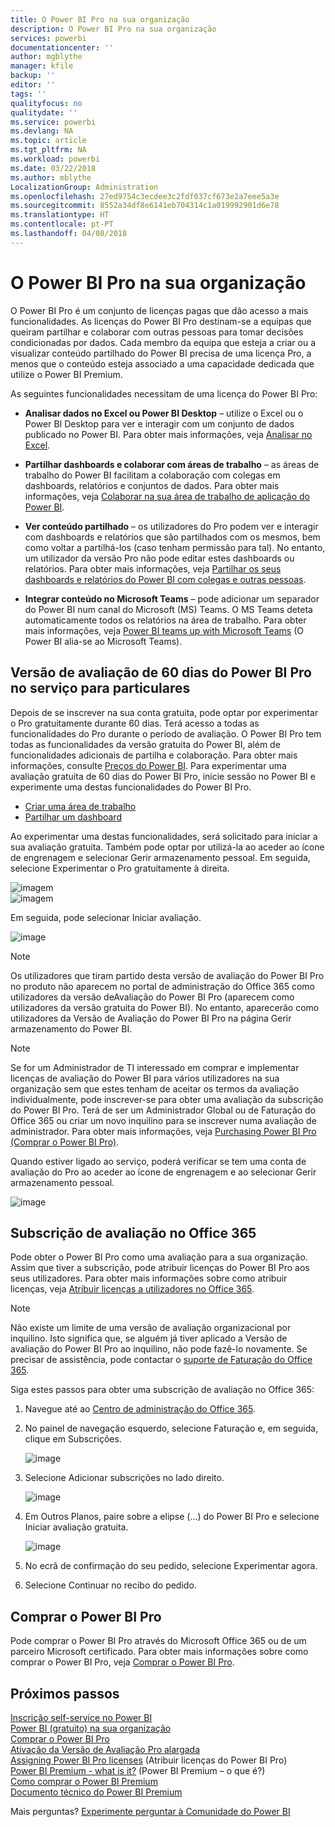 ```yaml
---
title: O Power BI Pro na sua organização
description: O Power BI Pro na sua organização
services: powerbi
documentationcenter: ''
author: mgblythe
manager: kfile
backup: ''
editor: ''
tags: ''
qualityfocus: no
qualitydate: ''
ms.service: powerbi
ms.devlang: NA
ms.topic: article
ms.tgt_pltfrm: NA
ms.workload: powerbi
ms.date: 03/22/2018
ms.author: mblythe
LocalizationGroup: Administration
ms.openlocfilehash: 27ed9754c3ecdee3c2fdf037cf673e2a7eee5a3e
ms.sourcegitcommit: 8552a34df8e6141eb704314c1a019992901d6e78
ms.translationtype: HT
ms.contentlocale: pt-PT
ms.lasthandoff: 04/08/2018
---
```

# <a name="power-bi-pro-in-your-organization"></a>O Power BI Pro na sua organização

O Power BI Pro é um conjunto de licenças pagas que dão acesso a mais funcionalidades. As licenças do Power BI Pro destinam-se a equipas que queiram partilhar e colaborar com outras pessoas para tomar decisões condicionadas por dados.  Cada membro da equipa que esteja a criar ou a visualizar conteúdo partilhado do Power BI precisa de uma licença Pro, a menos que o conteúdo esteja associado a uma capacidade dedicada que utilize o Power BI Premium.

As seguintes funcionalidades necessitam de uma licença do Power BI Pro:

* **Analisar dados no Excel ou Power BI Desktop** – utilize o Excel ou o Power BI Desktop para ver e interagir com um conjunto de dados publicado no Power BI. Para obter mais informações, veja [Analisar no Excel](service-analyze-in-excel.md).

* **Partilhar dashboards e colaborar com áreas de trabalho** – as áreas de trabalho do Power BI facilitam a colaboração com colegas em dashboards, relatórios e conjuntos de dados. Para obter mais informações, veja [Colaborar na sua área de trabalho de aplicação do Power BI](service-collaborate-power-bi-workspace.md).

* **Ver conteúdo partilhado** – os utilizadores do Pro podem ver e interagir com dashboards e relatórios que são partilhados com os mesmos, bem como voltar a partilhá-los (caso tenham permissão para tal). No entanto, um utilizador da versão Pro não pode editar estes dashboards ou relatórios. Para obter mais informações, veja [Partilhar os seus dashboards e relatórios do Power BI com colegas e outras pessoas](service-share-dashboards.md).

* **Integrar conteúdo no Microsoft Teams** – pode adicionar um separador do Power BI num canal do Microsoft (MS) Teams. O MS Teams deteta automaticamente todos os relatórios na área de trabalho. Para obter mais informações, veja [Power BI teams up with Microsoft Teams](https://powerbi.microsoft.com/en-us/blog/power-bi-teams-up-with-microsoft-teams/) (O Power BI alia-se ao Microsoft Teams). 

## <a name="power-bi-pro-60-day-trial-for-individuals"></a>Versão de avaliação de 60 dias do Power BI Pro no serviço para particulares

Depois de se inscrever na sua conta gratuita, pode optar por experimentar o Pro gratuitamente durante 60 dias. Terá acesso a todas as funcionalidades do Pro durante o período de avaliação. O Power BI Pro tem todas as funcionalidades da versão gratuita do Power BI, além de funcionalidades adicionais de partilha e colaboração. Para obter mais informações, consulte [Preços do Power BI](https://powerbi.microsoft.com/en-us/pricing/). Para experimentar uma avaliação gratuita de 60 dias do Power BI Pro, inicie sessão no Power BI e experimente uma destas funcionalidades do Power BI Pro.

* [Criar uma área de trabalho](service-create-distribute-apps.md)
* [Partilhar um dashboard](service-share-dashboards.md)

Ao experimentar uma destas funcionalidades, será solicitado para iniciar a sua avaliação gratuita. Também pode optar por utilizá-la ao aceder ao ícone de engrenagem e selecionar Gerir armazenamento pessoal. Em seguida, selecione Experimentar o Pro gratuitamente à direita.

   ![imagem](media/service-power-bi-pro-in-your-organization/service-power-bi-pro-in-your-organization-01.png)
   </br>
   ![imagem](media/service-power-bi-pro-in-your-organization/service-power-bi-pro-in-your-organization-02.png)

Em seguida, pode selecionar Iniciar avaliação.

   ![image](media/service-power-bi-pro-in-your-organization/service-power-bi-pro-in-your-organization-03.png)

> [!NOTE]
> Os utilizadores que tiram partido desta versão de avaliação do Power BI Pro no produto não aparecem no portal de administração do Office 365 como utilizadores da versão deAvaliação do Power BI Pro (aparecem como utilizadores da versão gratuita do Power BI). No entanto, aparecerão como utilizadores da Versão de Avaliação do Power BI Pro na página Gerir armazenamento do Power BI.
>

> [!NOTE]
> Se for um Administrador de TI interessado em comprar e implementar licenças de avaliação do Power BI para vários utilizadores na sua organização sem que estes tenham de aceitar os termos da avaliação individualmente, pode inscrever-se para obter uma avaliação da subscrição do Power BI Pro. Terá de ser um Administrador Global ou de Faturação do Office 365 ou criar um novo inquilino para se inscrever numa avaliação de administrador. Para obter mais informações, veja [Purchasing Power BI Pro (Comprar o Power BI Pro)](service-admin-purchasing-power-bi-pro.md).
>

Quando estiver ligado ao serviço, poderá verificar se tem uma conta de avaliação do Pro ao aceder ao ícone de engrenagem e ao selecionar Gerir armazenamento pessoal.

   ![image](media/service-power-bi-pro-in-your-organization/service-power-bi-pro-in-your-organization-04.png)

## <a name="subscription-trial-in-office-365"></a>Subscrição de avaliação no Office 365

Pode obter o Power BI Pro como uma avaliação para a sua organização. Assim que tiver a subscrição, pode atribuir licenças do Power BI Pro aos seus utilizadores. Para obter mais informações sobre como atribuir licenças, veja [Atribuir licenças a utilizadores no Office 365](https://support.office.com/en-us/article/assign-licenses-to-users-in-office-365-for-business-997596b5-4173-4627-b915-36abac6786dc?ui=en-US&rs=en-US&ad=US).

> [!NOTE]
> Não existe um limite de uma versão de avaliação organizacional por inquilino. Isto significa que, se alguém já tiver aplicado a Versão de avaliação do Power BI Pro ao inquilino, não pode fazê-lo novamente. Se precisar de assistência, pode contactar o [suporte de Faturação do Office 365](https://support.office.microsoft.com/en-us/article/contact-support-for-business-products-admin-help-32a17ca7-6fa0-4870-8a8d-e25ba4ccfd4b?CorrelationId=552bbf37-214f-4202-80cb-b94240dcd671&ui=en-US&rs=en-US&ad=US).
>

Siga estes passos para obter uma subscrição de avaliação no Office 365:

1. Navegue até ao [Centro de administração do Office 365](https://portal.office.com/adminportal/home#/homepage).
2. No painel de navegação esquerdo, selecione Faturação e, em seguida, clique em Subscrições.

   ![image](media/service-power-bi-pro-in-your-organization/service-power-bi-pro-in-your-organization-05.png)

3. Selecione Adicionar subscrições no lado direito.

   ![image](media/service-power-bi-pro-in-your-organization/service-power-bi-pro-in-your-organization-06.png)

4. Em Outros Planos, paire sobre a elipse (...) do Power BI Pro e selecione Iniciar avaliação gratuita.

   ![image](media/service-power-bi-pro-in-your-organization/service-power-bi-pro-in-your-organization-07.png) 

5. No ecrã de confirmação do seu pedido, selecione Experimentar agora.
6. Selecione Continuar no recibo do pedido.

## <a name="purchasing-power-bi-pro"></a>Comprar o Power BI Pro

Pode comprar o Power BI Pro através do Microsoft Office 365 ou de um parceiro Microsoft certificado. Para obter mais informações sobre como comprar o Power BI Pro, veja [Comprar o Power BI Pro](service-admin-purchasing-power-bi-pro.md).

## <a name="next-steps"></a>Próximos passos
[Inscrição self-service no Power BI](service-admin-signing-up-for-power-bi-with-a-new-office-365-trial.md)
<br/>
[Power BI (gratuito) na sua organização](service-admin-service-free-in-your-organization.md)
<br/>
[Comprar o Power BI Pro](service-admin-purchasing-power-bi-pro.md)
<br/>
[Ativação da Versão de Avaliação Pro alargada](service-extended-pro-trial.md)
<br/>
[Assigning Power BI Pro licenses](service-admin-assigning-power-bi-pro-licenses.md) (Atribuir licenças do Power BI Pro)
<br/>
[Power BI Premium - what is it?](service-admin-premium-manage.md) (Power BI Premium – o que é?)
<br/>
[Como comprar o Power BI Premium](service-admin-premium-purchase.md)
<br/>
[Documento técnico do Power BI Premium](https://aka.ms/pbipremiumwhitepaper)

Mais perguntas? [Experimente perguntar à Comunidade do Power BI](https://community.powerbi.com/)